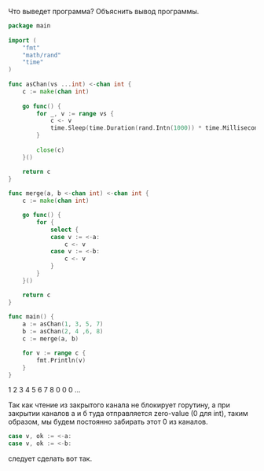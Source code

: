 Что выведет программа? Объяснить вывод программы.

```go
package main
 
import (
    "fmt"
    "math/rand"
    "time"
)
 
func asChan(vs ...int) <-chan int {
    c := make(chan int)
 
    go func() {
        for _, v := range vs {
            c <- v
            time.Sleep(time.Duration(rand.Intn(1000)) * time.Millisecond)
        }
 
        close(c)
    }()

    return c
}
 
func merge(a, b <-chan int) <-chan int {
    c := make(chan int)

    go func() {
        for {
            select {
            case v := <-a:
                c <- v
            case v := <-b:
                c <- v
            }
        }
    }()

    return c
}
 
func main() {
    a := asChan(1, 3, 5, 7)
    b := asChan(2, 4 ,6, 8)
    c := merge(a, b)

    for v := range c {
        fmt.Println(v)
    }
}
```

1
2
3
4
5
6
7
8
0
0
0
...

Так как чтение из закрытого канала не блокирует горутину, а при закрытии каналов а и б туда отправляется
zero-value (0 для int), таким образом, мы будем постоянно забирать этот 0 из каналов.
```go
case v, ok := <-a:
case v, ok := <-b:
```
следует сделать вот так.
